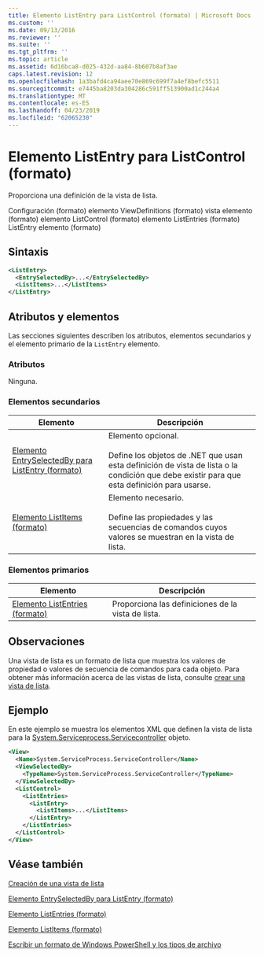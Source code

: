 ```yaml
---
title: Elemento ListEntry para ListControl (formato) | Microsoft Docs
ms.custom: ''
ms.date: 09/13/2016
ms.reviewer: ''
ms.suite: ''
ms.tgt_pltfrm: ''
ms.topic: article
ms.assetid: 6d16bca8-d025-432d-aa84-8b607b8af3ae
caps.latest.revision: 12
ms.openlocfilehash: 1a3bafd4ca94aee70e869c699f7a4ef8befc5511
ms.sourcegitcommit: e7445ba8203da304286c591ff513900ad1c244a4
ms.translationtype: MT
ms.contentlocale: es-ES
ms.lasthandoff: 04/23/2019
ms.locfileid: "62065230"
---
```

# <a name="listentry-element-for-listcontrol-format"></a>Elemento ListEntry para ListControl (formato)

Proporciona una definición de la vista de lista.

Configuración (formato) elemento ViewDefinitions (formato) vista elemento (formato) elemento ListControl (formato) elemento ListEntries (formato) ListEntry elemento (formato)

## <a name="syntax"></a>Sintaxis

```xml
<ListEntry>
  <EntrySelectedBy>...</EntrySelectedBy>
  <ListItems>...</ListItems>
</ListEntry>
```

## <a name="attributes-and-elements"></a>Atributos y elementos

Las secciones siguientes describen los atributos, elementos secundarios y el elemento primario de la `ListEntry` elemento.

### <a name="attributes"></a>Atributos

Ninguna.

### <a name="child-elements"></a>Elementos secundarios

|Elemento|Descripción|
|-------------|-----------------|
|[Elemento EntrySelectedBy para ListEntry (formato)](./entryselectedby-element-for-listentry-for-listcontrol-format.md)|Elemento opcional.<br /><br /> Define los objetos de .NET que usan esta definición de vista de lista o la condición que debe existir para que esta definición para usarse.|
|[Elemento ListItems (formato)](./listitems-element-for-listentry-for-listcontrol-format.md)|Elemento necesario.<br /><br /> Define las propiedades y las secuencias de comandos cuyos valores se muestran en la vista de lista.|

### <a name="parent-elements"></a>Elementos primarios

|Elemento|Descripción|
|-------------|-----------------|
|[Elemento ListEntries (formato)](./listentries-element-for-listcontrol-format.md)|Proporciona las definiciones de la vista de lista.|

## <a name="remarks"></a>Observaciones

Una vista de lista es un formato de lista que muestra los valores de propiedad o valores de secuencia de comandos para cada objeto. Para obtener más información acerca de las vistas de lista, consulte [crear una vista de lista](./creating-a-list-view.md).

## <a name="example"></a>Ejemplo

En este ejemplo se muestra los elementos XML que definen la vista de lista para la [System.Serviceprocess.Servicecontroller](/dotnet/api/System.ServiceProcess.ServiceController) objeto.

```xml
<View>
  <Name>System.ServiceProcess.ServiceController</Name>
  <ViewSelectedBy>
    <TypeName>System.ServiceProcess.ServiceController</TypeName>
  </ViewSelectedBy>
  <ListControl>
    <ListEntries>
      <ListEntry>
        <ListItems>...</ListItems>
      </ListEntry>
    </ListEntries>
  </ListControl>
</View>
```

## <a name="see-also"></a>Véase también

[Creación de una vista de lista](./creating-a-list-view.md)

[Elemento EntrySelectedBy para ListEntry (formato)](./entryselectedby-element-for-listentry-for-listcontrol-format.md)

[Elemento ListEntries (formato)](./listentries-element-for-listcontrol-format.md)

[Elemento ListItems (formato)](./listitems-element-for-listentry-for-listcontrol-format.md)

[Escribir un formato de Windows PowerShell y los tipos de archivo](./writing-a-powershell-formatting-file.md)

